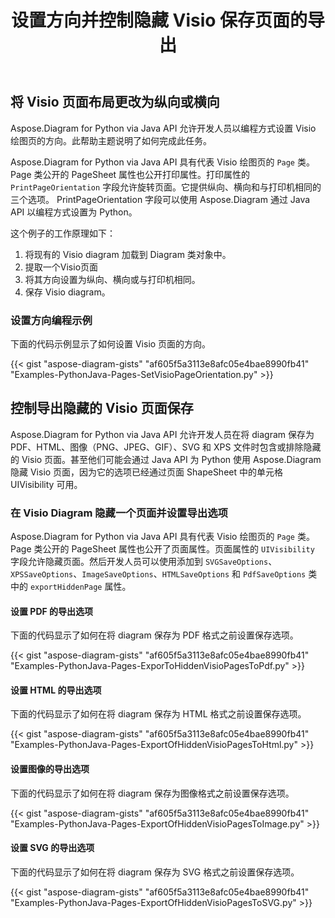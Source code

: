 ﻿---
title: 设置方向并控制隐藏 Visio 保存页面的导出
type: docs
weight: 20
url: /zh/python-java/set-orientation-and-control-the-export-of-hidden-visio-pages-on-saving/
---
## **将 Visio 页面布局更改为纵向或横向**
Aspose.Diagram for Python via Java API 允许开发人员以编程方式设置 Visio 绘图页的方向。此帮助主题说明了如何完成此任务。

Aspose.Diagram for Python via Java API 具有代表 Visio 绘图页的 `Page` 类。 Page 类公开的 PageSheet 属性也公开打印属性。打印属性的 `PrintPageOrientation` 字段允许旋转页面。它提供纵向、横向和与打印机相同的三个选项。 PrintPageOrientation 字段可以使用 Aspose.Diagram 通过 Java API 以编程方式设置为 Python。

这个例子的工作原理如下：

1. 将现有的 Visio diagram 加载到 Diagram 类对象中。
1. 提取一个Visio页面
1. 将其方向设置为纵向、横向或与打印机相同。
1. 保存 Visio diagram。

### **设置方向编程示例**
下面的代码示例显示了如何设置 Visio 页面的方向。

{{< gist "aspose-diagram-gists" "af605f5a3113e8afc05e4bae8990fb41" "Examples-PythonJava-Pages-SetVisioPageOrientation.py" >}}

## **控制导出隐藏的 Visio 页面保存**
Aspose.Diagram for Python via Java API 允许开发人员在将 diagram 保存为 PDF、HTML、图像（PNG、JPEG、GIF）、SVG 和 XPS 文件时包含或排除隐藏的 Visio 页面。甚至他们可能会通过 Java API 为 Python 使用 Aspose.Diagram 隐藏 Visio 页面，因为它的选项已经通过页面 ShapeSheet 中的单元格 UIVisibility 可用。

### **在 Visio Diagram 隐藏一个页面并设置导出选项**
Aspose.Diagram for Python via Java API 具有代表 Visio 绘图页的 `Page` 类。 Page 类公开的 PageSheet 属性也公开了页面属性。页面属性的 `UIVisibility` 字段允许隐藏页面。然后开发人员可以使用添加到 `SVGSaveOptions`、`XPSSaveOptions`、`ImageSaveOptions`、`HTMLSaveOptions` 和 `PdfSaveOptions` 类中的 `exportHiddenPage` 属性。

#### **设置 PDF 的导出选项**
下面的代码显示了如何在将 diagram 保存为 PDF 格式之前设置保存选项。

{{< gist "aspose-diagram-gists" "af605f5a3113e8afc05e4bae8990fb41" "Examples-PythonJava-Pages-ExporToHiddenVisioPagesToPdf.py" >}}

#### **设置 HTML 的导出选项**
下面的代码显示了如何在将 diagram 保存为 HTML 格式之前设置保存选项。

{{< gist "aspose-diagram-gists" "af605f5a3113e8afc05e4bae8990fb41" "Examples-PythonJava-Pages-ExportOfHiddenVisioPagesToHtml.py" >}}

#### **设置图像的导出选项**
下面的代码显示了如何在将 diagram 保存为图像格式之前设置保存选项。

{{< gist "aspose-diagram-gists" "af605f5a3113e8afc05e4bae8990fb41" "Examples-PythonJava-Pages-ExportOfHiddenVisioPagesToImage.py" >}}

#### **设置 SVG 的导出选项**
下面的代码显示了如何在将 diagram 保存为 SVG 格式之前设置保存选项。

{{< gist "aspose-diagram-gists" "af605f5a3113e8afc05e4bae8990fb41" "Examples-PythonJava-Pages-ExportOfHiddenVisioPagesToSVG.py" >}}
